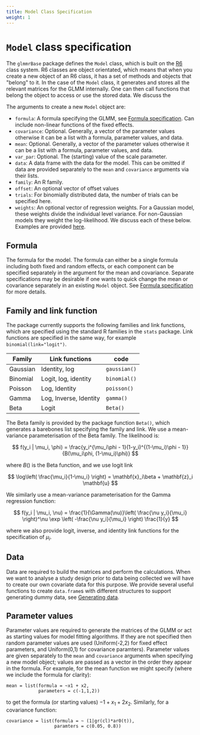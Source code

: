 ```yaml
---
title: Model Class Specification 
weight: 1
---
```


# `Model` class specification
The `glmmrBase` package defines the `Model` class, which is built on the [R6](https://r6.r-lib.org/articles/Introduction.html) class system. R6 classes are object orientated, which means that when you create a new object of an R6 class, it has a set of methods and objects that "belong" to it. In the case of the `Model` class, it generates and stores all the relevant matrices for the GLMM internally. One can then call functions that belong the object to access or use the stored data. We discuss the 

The arguments to create a new `Model` object are:
* `formula`: A formula specifying the GLMM, see [Formula specification](model_specification). Can include non-linear functions of the fixed effects.
* `covariance`: Optional. Generally, a vector of the parameter values otherwise it can be a list with a formula, parameter values, and data. 
* `mean`: Optional. Generally, a vector of the parameter values otherwise it can be a list with a formula, parameter values, and data. 
* `var_par`: Optional. The (starting) value of the scale parameter.
* `data`: A data frame with the data for the model. This can be omitted if data are provided separately to the `mean` and `covariance` arguments via their lists.
* `family`: An R family.
* `offset`: An optional vector of offset values
* `trials`: For binomially distributed data, the number of trials can be specified here.
* `weights`: An optional vector of regression weights. For a Gaussian model, these weights divide the individual level variance. For non-Gaussian models they weight the log-likelihood.
We discuss each of these below. Examples are provided [here](model_examples).

## Formula
The formula for the model. The formula can either be a single formula including both fixed and random effects, or each component can be specified separately in the argument for the mean and covariance. Separate specifications may be desirable if one wants to quick change the mean or covariance separately in an existing `Model` object. See [Formula specification](model_specification) for more details.

## Family and link function
The package currently supports the following families and link functions, which are specified using the standard R families in the `stats` package. Link functions are specified in the same way, for example `binomial(link="logit")`.

| Family | Link functions          | code         | 
|--------|-------------------------|--------------|
| Gaussian | Identity, log         | `gaussian()` |
| Binomial | Logit, log, identity  | `binomial()` |
| Poisson  | Log, Identity         | `poisson()`  |
| Gamma    | Log, Inverse, Identity| `gamma()`    |
| Beta     | Logit                 | `Beta()`     |


The Beta family is provided by the package function `Beta()`, which generates a barebones list specifying the family and link. We use a mean-variance parameterisation of the Beta family. The likelihood is:

$$
f(y_i | \mu_i, \phi) = \frac{y_i^{\mu_i\phi - 1}(1-y_i)^{(1-\mu_i)\phi - 1}}{B(\mu_i\phi, (1-\mu_i)\phi)}
$$

where $B()$ is the Beta function, and we use logit link

$$
\log\left( \frac{\mu_i}{1-\mu_i} \right) = \mathbf{x}_i\beta + \mathbf{z}_i \mathbf{u}
$$

We similarly use a mean-variance parameterisation for the Gamma regression function:

$$
f(y_i | \mu_i, \nu) = \frac{1}{\Gamma(\nu)}\left( \frac{\nu y_i}{\mu_i} \right)^\nu \exp \left( -\frac{\nu y_i}{\mu_i} \right) \frac{1}{y}
$$

where we also provide logit, inverse, and identity link functions for the specification of $\mu_i$.

## Data
Data are required to build the matrices and perform the calculations. When we want to analyse a study design prior to data being collected we will have to create our own covariate data for this purpose. We provide several useful functions to create `data.frame`s with different structures to support generating dummy data, see [Generating data](../creating_data).

## Parameter values
Parameter values are required to generate the matrices of the GLMM or act as starting values for model fitting algorithms. If they are not specified then random parameter values are used (Uniform(-2,2) for fixed effect parameters, and Uniform(0,1) for covariance paramters). Parameter values are given separately to the `mean` and `covariance` arguments when specifying a new model object; values are passed as a vector in the order they appear in the formula. For example, for the mean function we might specify (where we include the formula for clarity):
```
mean = list(formula = ~x1 + x2,
            parameters = c(-1,1,2))
```
to get the formula (or starting values) $-1 + x_1 + 2x_2$. Similarly, for a covariance function:
```
covariance = list(formula = ~ (1|gr(cl)*ar0(t)),
                  paramters = c(0.05, 0.8))
```





